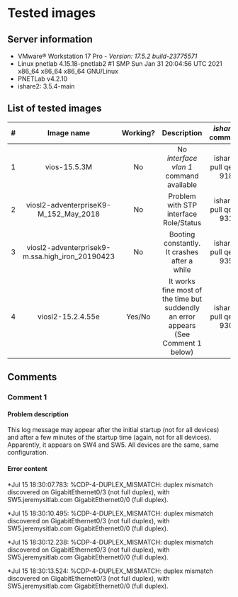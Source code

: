 # Tested images

## Server information

- VMware® Workstation 17 Pro - *Version: 17.5.2 build-23775571*
- Linux pnetlab 4.15.18-pnetlab2 #1 SMP Sun Jan 31 20:04:56 UTC 2021 x86_64 x86_64 x86_64 GNU/Linux
- PNETLab v4.2.10
- ishare2: 3.5.4-main

## List of tested images

|  #  | Image name                                      | Working? | Description                                                   | *ishare2* command     |
| :-: | :---------------------------------------------: | :------: | :-----------------------------------------------------------: | :-------------------: |             
|  1  | vios-15.5.3M                                    |   No     | No *interface vlan 1* command available                       | ishare2 pull qemu 918 |
|  2  | viosl2-adventerpriseK9-M_152_May_2018           |   No     | Problem with STP interface Role/Status                        | ishare2 pull qemu 931 |
|  3  | viosl2-adventerprisek9-m.ssa.high_iron_20190423 |   No     | Booting constantly. It crashes after a while                  | ishare2 pull qemu 935 |
|  4  | viosl2-15.2.4.55e                               |   Yes/No    | It works fine most of the time but suddendly an error appears (See Comment 1 below)    | ishare2 pull qemu 930 |

## Comments

### Comment 1

#### Problem description

This log message may appear after the initial startup (not for all devices) and after a few minutes of the startup time (again, not for all devices). Apparently, it appears on SW4 and SW5. All devices are the same, same configuration. 

#### Error content

*Jul 15 18:30:07.783: %CDP-4-DUPLEX_MISMATCH: duplex mismatch discovered on GigabitEthernet0/3
 (not full duplex), with SW5.jeremysitlab.com GigabitEthernet0/0 (full duplex).

*Jul 15 18:30:10.495: %CDP-4-DUPLEX_MISMATCH: duplex mismatch discovered on GigabitEthernet0/3
 (not full duplex), with SW5.jeremysitlab.com GigabitEthernet0/0 (full duplex).

*Jul 15 18:30:12.238: %CDP-4-DUPLEX_MISMATCH: duplex mismatch discovered on GigabitEthernet0/3
 (not full duplex), with SW5.jeremysitlab.com GigabitEthernet0/0 (full duplex).

*Jul 15 18:30:13.524: %CDP-4-DUPLEX_MISMATCH: duplex mismatch discovered on GigabitEthernet0/3
 (not full duplex), with SW5.jeremysitlab.com GigabitEthernet0/0 (full duplex).
